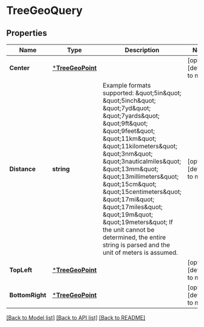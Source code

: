 # TreeGeoQuery

## Properties
Name | Type | Description | Notes
------------ | ------------- | ------------- | -------------
**Center** | [***TreeGeoPoint**](treeGeoPoint.md) |  | [optional] [default to null]
**Distance** | **string** | Example formats supported: \&quot;5in\&quot; \&quot;5inch\&quot; \&quot;7yd\&quot; \&quot;7yards\&quot; \&quot;9ft\&quot; \&quot;9feet\&quot; \&quot;11km\&quot; \&quot;11kilometers\&quot; \&quot;3nm\&quot; \&quot;3nauticalmiles\&quot; \&quot;13mm\&quot; \&quot;13millimeters\&quot; \&quot;15cm\&quot; \&quot;15centimeters\&quot; \&quot;17mi\&quot; \&quot;17miles\&quot; \&quot;19m\&quot; \&quot;19meters\&quot; If the unit cannot be determined, the entire string is parsed and the unit of meters is assumed. | [optional] [default to null]
**TopLeft** | [***TreeGeoPoint**](treeGeoPoint.md) |  | [optional] [default to null]
**BottomRight** | [***TreeGeoPoint**](treeGeoPoint.md) |  | [optional] [default to null]

[[Back to Model list]](../../README.md#documentation-for-models) [[Back to API list]](../../README.md#documentation-for-api-endpoints) [[Back to README]](../../README.md)


